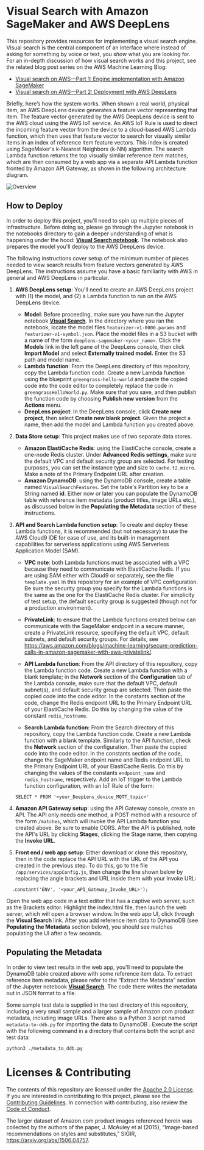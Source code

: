 # Visual Search with Amazon SageMaker and AWS DeepLens


This repository provides resources for implementing a visual search engine. Visual search is the central component of an interface where instead of asking for something by voice or text, you *show* what you are looking for. For an in-depth discussion of how visual search works and this project, see the related blog post series on the AWS Machine Learning Blog:

-  [Visual search on AWS—Part 1: Engine implementation with Amazon SageMaker](https://aws.amazon.com/blogs/machine-learning/visual-search-on-aws-part-1-engine-implementation-with-amazon-sagemaker/)
-  [Visual search on AWS—Part 2: Deployment with AWS DeepLens](https://aws.amazon.com/blogs/machine-learning/visual-search-on-aws-part-2-deploying-a-visual-search-model-with-aws-deeplens/)

Briefly, here’s how the system works. When shown a real world, physical item, an AWS DeepLens device generates a feature vector representing that item. The feature vector generated by the AWS DeepLens device is sent to the AWS cloud using the AWS IoT service. An AWS IoT Rule is used to direct the incoming feature vector from the device to a cloud-based AWS Lambda function, which then uses that feature vector to search for visually similar items in an index of reference item feature vectors. This index is created using SageMaker's k-Nearest Neighbors (k-NN) algorithm. The search Lambda function returns the top visually similar reference item matches, which are then consumed by a web app via a separate API Lambda function fronted by Amazon API Gateway, as shown in the following architecture diagram.  

![Overview](./images/diagram-large.png)


## How to Deploy

In order to deploy this project, you'll need to spin up multiple pieces of infrastructure.  Before doing so, please go through the Jupyter notebook in the notebooks directory to gain a deeper understanding of what is happening under the hood:  [**Visual Search notebook**](./notebooks/visual-search-feature-generation.ipynb).  The notebook also prepares the model you'll deploy to the AWS DeepLens device.

The following instructions cover setup of the minimum number of pieces needed to view search results from feature vectors generated by AWS DeepLens.  The instructions assume you have a basic familiarity with AWS in general and AWS DeepLens in particular.  

1. **AWS DeepLens setup**:  You'll need to create an AWS DeepLens project with (1) the model, and (2) a Lambda function to run on the AWS DeepLens device.
     - **Model**:  Before proceeding, make sure you have run the Jupyter notebook [**Visual Search**](./notebooks/visual-search-feature-generation.ipynb). In the directory where you ran the notebook, locate the model files ```featurizer-v1-0000.params``` and ```featurizer-v1-symbol.json```. Place the model files in a S3 bucket with a name of the form ```deeplens-sagemaker-<your_name>```.  Click the **Models** link in the left pane of the DeepLens console, then click **Import Model** and select **Externally trained model.**  Enter the S3 path and model name.
     - **Lambda function**:  From the DeepLens directory of this repository, copy the Lambda function code.  Create a new Lambda function using the blueprint ```greengrass-hello-world``` and paste the copied code into the code editor to completely replace the code in ```greengrassHelloWorld.py```.  Make sure that you save, and then publish the function code by choosing **Publish new version** from the **Actions** menu. 
     - **DeepLens project**:  In the DeepLens console, click **Create new project**, then select **Create new blank project**.  Given the project a name, then add the model and Lambda function you created above.  
     
2.  **Data Store setup**:  This project makes use of two separate data stores.
      - **Amazon ElastiCache Redis**:  using the ElastiCache console, create a one-node Redis cluster.  Under **Advanced Redis settings**, make sure the default VPC and default security group are selected.  For testing purposes, you can set the instance type and size to ```cache.t2.micro```.  Make a note of the Primary Endpoint URL after creation.  
      - **Amazon DynamoDB**:  using the DynamoDB console, create a table named ```VisualSearchFeatures```.  Set the table's Partition key to be a String named **id**. Either now or later you can populate the DynamoDB table with reference item metadata (product titles, image URLs etc.), as discussed below in the **Populating the Metadata** section of these instructions.
     
3.  **API and Search Lambda function setup**:  To create and deploy these Lambda functions, it is recommended (but not necessary) to use the AWS Cloud9 IDE for ease of use, and its built-in management capabilities for serverless applications using AWS Serverless Application Model (SAM).
      - **VPC note**:  both Lambda functions must be associated with a VPC because they need to communicate with ElastiCache Redis.  If you are using SAM either with Cloud9 or separately, see the file ```template.yaml``` in this repository for an example of VPC configuration.  Be sure the security group you specify for the Lambda functions is the same as the one for the ElastiCache Redis cluster.  For simplicity of test setup, the default security group is suggested (though not for a production environment).  
      - **PrivateLink**:  to ensure that the Lambda functions created below can communicate with the SageMaker endpoint in a secure manner, create a PrivateLink resource, specifying the default VPC, default subnets, and default security groups. For details, see https://aws.amazon.com/blogs/machine-learning/secure-prediction-calls-in-amazon-sagemaker-with-aws-privatelink/.  
      - **API Lambda function**:  From the API directory of this repository, copy the Lambda function code.  Create a new Lambda function with a blank template; in the **Network** section of the **Configuration** tab of the Lambda console, make sure that the default VPC, default subnet(s), and default security group are selected. Then paste the copied code into the code editor. In the constants section of the code, change the Redis endpoint URL to the Primary Endpoint URL of your ElastiCache Redis.  Do this by changing the value of the constant ```redis_hostname```.
      
      - **Search Lambda function:**  From the Search directory of this repository, copy the Lambda function code.  Create a new Lambda function with a blank template.  Similarly to the API function, check the **Network** section of the configuration. Then paste the copied code into the code editor. In the constants section of the code, change the SageMaker endpoint name and Redis endpoint URL to the Primary Endpoint URL of your ElastiCache Redis.  Do this by changing the values of the constants ```endpoint_name``` and ```redis_hostname```, respectively.  Add an IoT trigger to the Lambda function configuration, with an IoT Rule of the form:
      ```
      SELECT * FROM '<your_DeepLens_device_MQTT_topic>'
      ```
      
4.  **Amazon API Gateway setup**:  using the API Gateway console, create an API.  The API only needs one method, a POST method with a resource of the form ```/matches```, which will invoke the API Lambda function you created above.  Be sure to enable CORS.  After the API is published, note the API's URL by clicking **Stages**, clicking the Stage name, then copying the **Invoke URL**.

5.  **Front end / web app setup**:  Either download or clone this repository, then in the code replace the API URL with the URL of the API you created in the previous step.  To do this, go to the file ```/app/services/appConfig.js```, then change the line shown below by replacing the angle brackets and URL inside them with your Invoke URL:
```
  .constant('ENV', '<your_API_Gateway_Invoke_URL>');
```
Open the web app code in a text editor that has a captive web server, such as the Brackets editor.  Highlight the index.html file, then launch the web server, which will open a browser window.  In the web app UI, click through the **Visual Search** link. After you add reference item data to DynamoDB (see **Populating the Metadata** section below), you should see matches populating the UI after a few seconds.


## Populating the Metadata

In order to view test results in the web app, you'll need to populate the DynamoDB table created above with some reference item data.  To extract reference item metadata, please refer to the “Extract the Metadata” section of the Jupyter notebook [**Visual Search**](./notebooks/visual-search-feature-generation.ipynb). The code there writes the metadata out in JSON format to a file. 

Some sample test data is supplied in the test directory of this repository, including a very small sample and a larger sample of Amazon.com product metadata, including image URLs.  There also is a Python 3 script named ```metadata-to-ddb.py``` for importing the data to DynamoDB .  Execute the script with the following command in a directory that contains both the script and test data:

```
python3 ./metadata_to_ddb.py
```


# Licenses & Contributing

The contents of this repository are licensed under the [Apache 2.0 License](./LICENSE). 
If you are interested in contributing to this project, please see the [Contributing Guidelines](./contributing/CONTRIBUTING.md).  In connection with contributing, also review the [Code of Conduct](./contributing/CODE_OF_CONDUCT.md).  

The larger dataset of Amazon.com product images referenced herein was collected by the authors of the paper, J. McAuley et al (2015), “Image-based recommendations on styles and substitutes,” SIGIR, https://arxiv.org/abs/1506.04757. 

